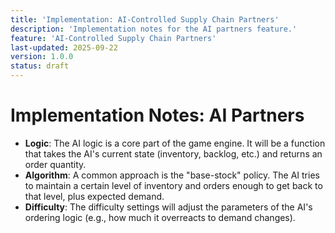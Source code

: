 ```yaml
---
title: 'Implementation: AI-Controlled Supply Chain Partners'
description: 'Implementation notes for the AI partners feature.'
feature: 'AI-Controlled Supply Chain Partners'
last-updated: 2025-09-22
version: 1.0.0
status: draft
---
```


# Implementation Notes: AI Partners

- **Logic**: The AI logic is a core part of the game engine. It will be a function that takes the AI's current state (inventory, backlog, etc.) and returns an order quantity.
- **Algorithm**: A common approach is the "base-stock" policy. The AI tries to maintain a certain level of inventory and orders enough to get back to that level, plus expected demand.
- **Difficulty**: The difficulty settings will adjust the parameters of the AI's ordering logic (e.g., how much it overreacts to demand changes).
